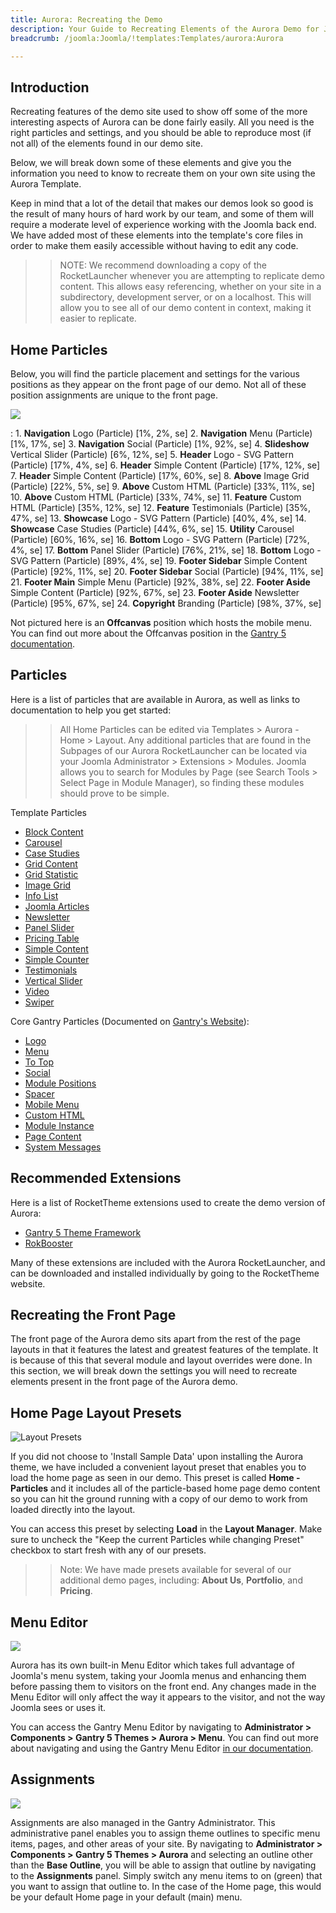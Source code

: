 ```yaml
---
title: Aurora: Recreating the Demo
description: Your Guide to Recreating Elements of the Aurora Demo for Joomla
breadcrumb: /joomla:Joomla/!templates:Templates/aurora:Aurora

---
```


Introduction
-----

Recreating features of the demo site used to show off some of the more interesting aspects of Aurora can be done fairly easily. All you need is the right particles and settings, and you should be able to reproduce most (if not all) of the elements found in our demo site.

Below, we will break down some of these elements and give you the information you need to know to recreate them on your own site using the Aurora Template.

Keep in mind that a lot of the detail that makes our demos look so good is the result of many hours of hard work by our team, and some of them will require a moderate level of experience working with the Joomla back end. We have added most of these elements into the template's core files in order to make them easily accessible without having to edit any code.

>> NOTE: We recommend downloading a copy of the RocketLauncher whenever you are attempting to replicate demo content. This allows easy referencing, whether on your site in a subdirectory, development server, or on a localhost. This will allow you to see all of our demo content in context, making it easier to replicate.

Home Particles
-----

Below, you will find the particle placement and settings for the various positions as they appear on the front page of our demo. Not all of these position assignments are unique to the front page.

![](assets/aurora2.png)

:   1. **Navigation** Logo (Particle) [1%, 2%, se]
	2. **Navigation** Menu (Particle) [1%, 17%, se]
	3. **Navigation** Social (Particle) [1%, 92%, se]
    4. **Slideshow** Vertical Slider (Particle) [6%, 12%, se]
    5. **Header** Logo - SVG Pattern (Particle) [17%, 4%, se]
    6. **Header** Simple Content (Particle) [17%, 12%, se]
    7. **Header** Simple Content (Particle) [17%, 60%, se]
    8. **Above** Image Grid (Particle) [22%, 5%, se]
    9. **Above** Custom HTML (Particle) [33%, 11%, se]
    10. **Above** Custom HTML (Particle) [33%, 74%, se]
    11. **Feature** Custom HTML (Particle) [35%, 12%, se]
    12. **Feature** Testimonials (Particle) [35%, 47%, se]
    13. **Showcase** Logo - SVG Pattern (Particle) [40%, 4%, se]
    14. **Showcase** Case Studies (Particle) [44%, 6%, se]
    15. **Utility** Carousel (Particle) [60%, 16%, se]
    16. **Bottom** Logo - SVG Pattern (Particle) [72%, 4%, se]
    17. **Bottom** Panel Slider (Particle) [76%, 21%, se]
    18. **Bottom** Logo - SVG Pattern (Particle) [89%, 4%, se]
    19. **Footer Sidebar** Simple Content (Particle) [92%, 11%, se]
    20. **Footer Sidebar** Social (Particle) [94%, 11%, se]
    21. **Footer Main** Simple Menu (Particle) [92%, 38%, se]
    22. **Footer Aside** Simple Content (Particle) [92%, 67%, se]
    23. **Footer Aside** Newsletter (Particle) [95%, 67%, se]
    24. **Copyright** Branding (Particle) [98%, 37%, se]

Not pictured here is an **Offcanvas** position which hosts the mobile menu. You can find out more about the Offcanvas position in the [Gantry 5 documentation](http://docs.gantry.org/gantry5/configure/layout-manager#offcanvas-section).

Particles
-----

Here is a list of particles that are available in Aurora, as well as links to documentation to help you get started:

>> All Home Particles can be edited via Templates > Aurora - Home > Layout. Any additional particles that are found in the Subpages of our Aurora RocketLauncher can be located via your Joomla Administrator > Extensions > Modules. Joomla allows you to search for Modules by Page (see Search Tools > Select Page in Module Manager), so finding these modules should prove to be simple.

Template Particles

- [Block Content](particle_block.md)
- [Carousel](particle_carousel.md)
- [Case Studies](particle_case.md)
- [Grid Content](particle_gridcontent.md)
- [Grid Statistic](particle_grid.md)
- [Image Grid](particle_image.md)
- [Info List](particle_info.md)
- [Joomla Articles](particle_joomla.md)
- [Newsletter](particle_newsletter.md)
- [Panel Slider](particle_panel.md)
- [Pricing Table](particle_pricing.md)
- [Simple Content](particle_simple.md)
- [Simple Counter](particle_simplecounter.md)
- [Testimonials](particle_testimonials.md)
- [Vertical Slider](particle_vertical.md)
- [Video](particle_video.md)
- [Swiper](particle_swiper.md)

Core Gantry Particles (Documented on [Gantry's Website](http://gantry.org)):

* [Logo](http://docs.gantry.org/gantry5/particles/logo)
* [Menu](http://docs.gantry.org/gantry5/particles/menu-control)
* [To Top](http://docs.gantry.org/gantry5/particles/to-top)
* [Social](http://docs.gantry.org/gantry5/particles/social)
* [Module Positions](http://docs.gantry.org/gantry5/particles/position)
* [Spacer](http://docs.gantry.org/gantry5/particles/spacer)
* [Mobile Menu](http://docs.gantry.org/gantry5/particles/mobile-menu)
* [Custom HTML](http://docs.gantry.org/gantry5/particles/custom-html)
* [Module Instance](http://docs.gantry.org/gantry5/particles/module-instance)
* [Page Content](http://docs.gantry.org/gantry5/particles/page-content)
* [System Messages](http://docs.gantry.org/gantry5/particles/system-messages)

Recommended Extensions
-----

Here is a list of RocketTheme extensions used to create the demo version of Aurora:

* [Gantry 5 Theme Framework](http://gantry.org/)
* [RokBooster](http://www.rockettheme.com/joomla/extensions/rokbooster)

Many of these extensions are included with the Aurora RocketLauncher, and can be downloaded and installed individually by going to the RocketTheme website.

Recreating the Front Page
-----

The front page of the Aurora demo sits apart from the rest of the page layouts in that it features the latest and greatest features of the template. It is because of this that several module and layout overrides were done. In this section, we will break down the settings you will need to recreate elements present in the front page of the Aurora demo.

Home Page Layout Presets
-----

![Layout Presets](assets/layout_presets.png)

If you did not choose to 'Install Sample Data' upon installing the Aurora theme, we have included a convenient layout preset that enables you to load the home page as seen in our demo. This preset is called **Home - Particles** and it includes all of the particle-based home page demo content so you can hit the ground running with a copy of our demo to work from loaded directly into the layout.

You can access this preset by selecting **Load** in the **Layout Manager**. Make sure to uncheck the "Keep the current Particles while changing Preset" checkbox to start fresh with any of our presets.

>> Note: We have made presets available for several of our additional demo pages, including: **About Us**, **Portfolio**, and **Pricing**.

Menu Editor
-----

![](assets/menu_1.jpeg)

Aurora has its own built-in Menu Editor which takes full advantage of Joomla's menu system, taking your Joomla menus and enhancing them before passing them to visitors on the front end. Any changes made in the Menu Editor will only affect the way it appears to the visitor, and not the way Joomla sees or uses it.

You can access the Gantry Menu Editor by navigating to **Administrator > Components > Gantry 5 Themes > Aurora > Menu**. You can find out more about navigating and using the Gantry Menu Editor [in our documentation](http://docs.gantry.org/gantry5/configure/menu-editor).

Assignments
-----

![](assets/assignments_1.jpeg)

Assignments are also managed in the Gantry Administrator. This administrative panel enables you to assign theme outlines to specific menu items, pages, and other areas of your site. By navigating to **Administrator > Components > Gantry 5 Themes > Aurora** and selecting an outline other than the **Base Outline**, you will be able to assign that outline by navigating to the **Assignments** panel. Simply switch any menu items to on (green) that you want to assign that outline to. In the case of the Home page, this would be your default Home page in your default (main) menu.
